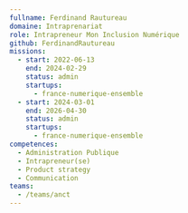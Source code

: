 ```yaml
---
fullname: Ferdinand Rautureau
domaine: Intraprenariat
role: Intrapreneur Mon Inclusion Numérique
github: FerdinandRautureau
missions:
  - start: 2022-06-13
    end: 2024-02-29
    status: admin
    startups:
      - france-numerique-ensemble
  - start: 2024-03-01
    end: 2026-04-30
    status: admin
    startups:
      - france-numerique-ensemble
competences:
  - Administration Publique
  - Intrapreneur(se)
  - Product strategy
  - Communication
teams:
  - /teams/anct
---
```

